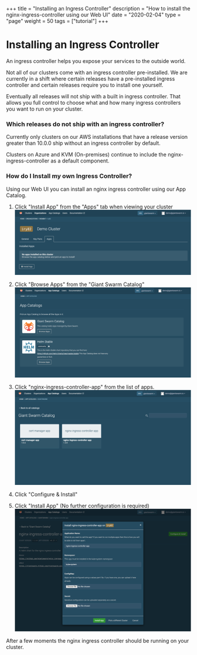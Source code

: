 +++
title = "Installing an Ingress Controller"
description = "How to install the nginx-ingress-controller using our Web UI"
date = "2020-02-04"
type = "page"
weight = 50
tags = ["tutorial"]
+++


# Installing an Ingress Controller

An ingress controller helps you expose your services to the outside world.

Not all of our clusters come with an ingress controller pre-installed. We are
currently in a shift where certain releases have a pre-installed ingress controller
and certain releases require you to install one yourself.

Eventually all releases will not ship with a built in ingress controller. That
allows you full control to choose what and how many ingress controllers you
want to run on your cluster.

### Which releases do not ship with an ingress controller?

Currently only clusters on our AWS installations that have a release version
greater than 10.0.0 ship without an ingress controller by default.

Clusters on Azure and KVM (On-premises) continue to include the nginx-ingress-controller
as a default component.

### How do I Install my own Ingress Controller?

Using our Web UI you can install an nginx ingress controller using our App Catalog.

1. Click "Install App" from the "Apps" tab when viewing your cluster
  ![Cluster detail screen showing install app button](cluster-detail.png)

2. Click "Browse Apps" from the "Giant Swarm Catalog"
  ![List of app catalogs including the Giant Swarm Catalog](catalog-list.png)

3. Click "nginx-ingress-controller-app" from the list of apps.
  ![List of apps in the Giant Swarm Catalog](app-list.png)

4. Click "Configure & Install"

5. Click "Install App" (No further configuration is required)
  ![App installation modal](install-app-modal.png)

After a few moments the nginx ingress controller should be running on your cluster.